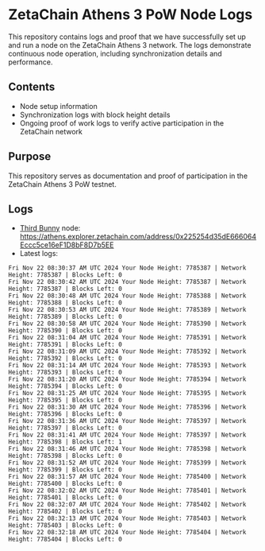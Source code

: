 # ZetaChain Athens 3 PoW Node Logs
This repository contains logs and proof that we have successfully set up and run a node on the ZetaChain Athens 3 network. The logs demonstrate continuous node operation, including synchronization details and performance.

## Contents
- Node setup information
- Synchronization logs with block height details
- Ongoing proof of work logs to verify active participation in the ZetaChain network

## Purpose
This repository serves as documentation and proof of participation in the ZetaChain Athens 3 PoW testnet.

## Logs

- [Third Bunny](https://thirdbunny.xyz/) node: https://athens.explorer.zetachain.com/address/0x225254d35dE666064Eccc5ce16eF1D8bF8D7b5EE
- Latest logs:
```
Fri Nov 22 08:30:37 AM UTC 2024 Your Node Height: 7785387 | Network Height: 7785387 | Blocks Left: 0
Fri Nov 22 08:30:42 AM UTC 2024 Your Node Height: 7785387 | Network Height: 7785387 | Blocks Left: 0
Fri Nov 22 08:30:48 AM UTC 2024 Your Node Height: 7785388 | Network Height: 7785388 | Blocks Left: 0
Fri Nov 22 08:30:53 AM UTC 2024 Your Node Height: 7785389 | Network Height: 7785389 | Blocks Left: 0
Fri Nov 22 08:30:58 AM UTC 2024 Your Node Height: 7785390 | Network Height: 7785390 | Blocks Left: 0
Fri Nov 22 08:31:04 AM UTC 2024 Your Node Height: 7785391 | Network Height: 7785391 | Blocks Left: 0
Fri Nov 22 08:31:09 AM UTC 2024 Your Node Height: 7785392 | Network Height: 7785392 | Blocks Left: 0
Fri Nov 22 08:31:14 AM UTC 2024 Your Node Height: 7785393 | Network Height: 7785393 | Blocks Left: 0
Fri Nov 22 08:31:20 AM UTC 2024 Your Node Height: 7785394 | Network Height: 7785394 | Blocks Left: 0
Fri Nov 22 08:31:25 AM UTC 2024 Your Node Height: 7785395 | Network Height: 7785395 | Blocks Left: 0
Fri Nov 22 08:31:30 AM UTC 2024 Your Node Height: 7785396 | Network Height: 7785396 | Blocks Left: 0
Fri Nov 22 08:31:36 AM UTC 2024 Your Node Height: 7785397 | Network Height: 7785397 | Blocks Left: 0
Fri Nov 22 08:31:41 AM UTC 2024 Your Node Height: 7785397 | Network Height: 7785398 | Blocks Left: 1
Fri Nov 22 08:31:46 AM UTC 2024 Your Node Height: 7785398 | Network Height: 7785398 | Blocks Left: 0
Fri Nov 22 08:31:52 AM UTC 2024 Your Node Height: 7785399 | Network Height: 7785399 | Blocks Left: 0
Fri Nov 22 08:31:57 AM UTC 2024 Your Node Height: 7785400 | Network Height: 7785400 | Blocks Left: 0
Fri Nov 22 08:32:02 AM UTC 2024 Your Node Height: 7785401 | Network Height: 7785401 | Blocks Left: 0
Fri Nov 22 08:32:07 AM UTC 2024 Your Node Height: 7785402 | Network Height: 7785402 | Blocks Left: 0
Fri Nov 22 08:32:13 AM UTC 2024 Your Node Height: 7785403 | Network Height: 7785403 | Blocks Left: 0
Fri Nov 22 08:32:18 AM UTC 2024 Your Node Height: 7785404 | Network Height: 7785404 | Blocks Left: 0
```
